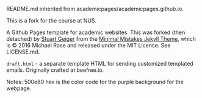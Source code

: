 README.md inherited from academicpages/academicpages.github.io.  

This is a fork for the course at NUS.  

A Github Pages template for academic websites. This was forked (then detached) by [Stuart Geiger](https://github.com/staeiou) from the [Minimal Mistakes Jekyll Theme](https://mmistakes.github.io/minimal-mistakes/), which is © 2016 Michael Rose and released under the MIT License. See LICENSE.md.

`draft.html` - a separate template HTML for sending customized templated emails.  Originally crafted at beefree.io.

Notes: 500e80 hex is the color code for the purple background for the webpage.
